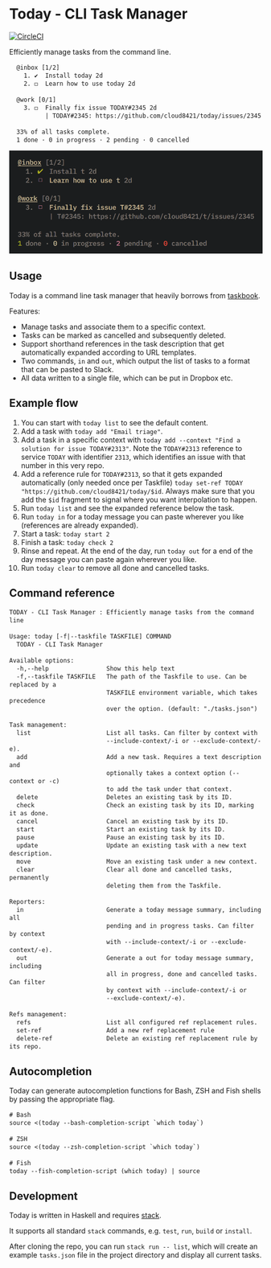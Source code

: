 # Today - CLI Task Manager

[![CircleCI](https://circleci.com/gh/cloud8421/today.svg?style=svg&circle-token=b6247f7bf94460ff15e6b85ba4abbf19cfe62f70)](https://circleci.com/gh/cloud8421/today)

Efficiently manage tasks from the command line.

```
  @inbox [1/2]
    1. ✔  Install today 2d
    2. ◻  Learn how to use today 2d

  @work [0/1]
    3. ◻  Finally fix issue TODAY#2345 2d
          | TODAY#2345: https://github.com/cloud8421/today/issues/2345

  33% of all tasks complete.
  1 done · 0 in progress · 2 pending · 0 cancelled
```

![tasklist](/screenshots/list.png)

## Usage

Today is a command line task manager that heavily borrows from [taskbook](https://github.com/klaussinani/taskbook).

Features:

- Manage tasks and associate them to a specific context.
- Tasks can be marked as cancelled and subsequently deleted.
- Support shorthand references in the task description that get automatically expanded according to URL templates.
- Two commands, `in` and `out`, which output the list of tasks to a format that can be pasted to Slack.
- All data written to a single file, which can be put in Dropbox etc.

## Example flow

1. You can start with `today list` to see the default content.
2. Add a task with `today add "Email triage"`.
3. Add a task in a specific context with `today add --context "Find a solution for issue TODAY#2313"`. Note the `TODAY#2313` reference to service `TODAY` with identifier `2313`, which identifies an issue with that number in this very repo.
4. Add a reference rule for `TODAY#2313`, so that it gets expanded automatically (only needed once per Taskfile) `today set-ref TODAY "https://github.com/cloud8421/today/$id`. Always make sure that you add the `$id` fragment to signal where you want interpolation to happen.
5. Run `today list` and see the expanded reference below the task.
6. Run `today in` for a today message you can paste wherever you like (references are already expanded).
7. Start a task: `today start 2`
8. Finish a task: `today check 2`
9. Rinse and repeat. At the end of the day, run `today out` for a end of the day message you can paste again wherever you like.
10. Run `today clear` to remove all done and cancelled tasks.

## Command reference

```
TODAY - CLI Task Manager : Efficiently manage tasks from the command line

Usage: today [-f|--taskfile TASKFILE] COMMAND
  TODAY - CLI Task Manager

Available options:
  -h,--help                Show this help text
  -f,--taskfile TASKFILE   The path of the Taskfile to use. Can be replaced by a
                           TASKFILE environment variable, which takes precedence
                           over the option. (default: "./tasks.json")

Task management:
  list                     List all tasks. Can filter by context with
                           --include-context/-i or --exclude-context/-e).
  add                      Add a new task. Requires a text description and
                           optionally takes a context option (--context or -c)
                           to add the task under that context.
  delete                   Deletes an existing task by its ID.
  check                    Check an existing task by its ID, marking it as done.
  cancel                   Cancel an existing task by its ID.
  start                    Start an existing task by its ID.
  pause                    Pause an existing task by its ID.
  update                   Update an existing task with a new text description.
  move                     Move an existing task under a new context.
  clear                    Clear all done and cancelled tasks, permanently
                           deleting them from the Taskfile.

Reporters:
  in                       Generate a today message summary, including all
                           pending and in progress tasks. Can filter by context
                           with --include-context/-i or --exclude-context/-e).
  out                      Generate a out for today message summary, including
                           all in progress, done and cancelled tasks. Can filter
                           by context with --include-context/-i or
                           --exclude-context/-e).

Refs management:
  refs                     List all configured ref replacement rules.
  set-ref                  Add a new ref replacement rule
  delete-ref               Delete an existing ref replacement rule by its repo.
```

## Autocompletion

Today can generate autocompletion functions for Bash, ZSH and Fish shells by passing the appropriate flag.

```
# Bash
source <(today --bash-completion-script `which today`)

# ZSH
source <(today --zsh-completion-script `which today`)

# Fish
today --fish-completion-script (which today) | source
```

## Development

Today is written in Haskell and requires [stack](https://www.haskellstack.org).

It supports all standard `stack` commands, e.g. `test`, `run`, `build` or `install`.

After cloning the repo, you can run `stack run -- list`, which will create an
example `tasks.json` file in the project directory and display all current
tasks.
